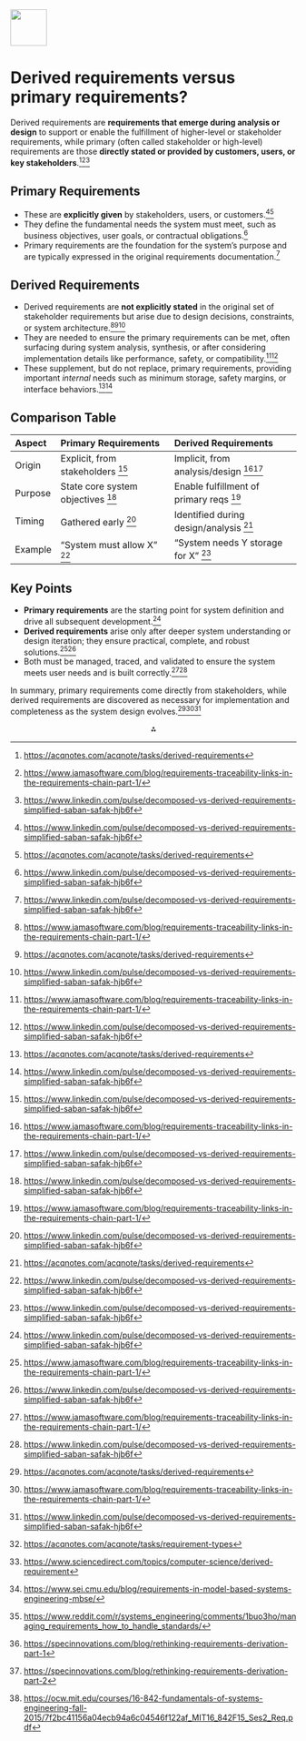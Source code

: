 <img src="https://r2cdn.perplexity.ai/pplx-full-logo-primary-dark%402x.png" style="height:64px;margin-right:32px"/>

# Derived requirements versus primary requirements?

Derived requirements are **requirements that emerge during analysis or design** to support or enable the fulfillment of higher-level or stakeholder requirements, while primary (often called stakeholder or high-level) requirements are those **directly stated or provided by customers, users, or key stakeholders**.[^2][^3][^4]

## Primary Requirements

- These are **explicitly given** by stakeholders, users, or customers.[^4][^2]
- They define the fundamental needs the system must meet, such as business objectives, user goals, or contractual obligations.[^4]
- Primary requirements are the foundation for the system’s purpose and are typically expressed in the original requirements documentation.[^4]


## Derived Requirements

- Derived requirements are **not explicitly stated** in the original set of stakeholder requirements but arise due to design decisions, constraints, or system architecture.[^3][^2][^4]
- They are needed to ensure the primary requirements can be met, often surfacing during system analysis, synthesis, or after considering implementation details like performance, safety, or compatibility.[^3][^4]
- These supplement, but do not replace, primary requirements, providing important *internal* needs such as minimum storage, safety margins, or interface behaviors.[^2][^4]


## Comparison Table

| Aspect | Primary Requirements | Derived Requirements |
| :-- | :-- | :-- |
| Origin | Explicit, from stakeholders [^4] | Implicit, from analysis/design [^3][^4] |
| Purpose | State core system objectives [^4] | Enable fulfillment of primary reqs [^3] |
| Timing | Gathered early [^4] | Identified during design/analysis [^2] |
| Example | “System must allow X” [^4] | “System needs Y storage for X” [^4] |

## Key Points

- **Primary requirements** are the starting point for system definition and drive all subsequent development.[^4]
- **Derived requirements** arise only after deeper system understanding or design iteration; they ensure practical, complete, and robust solutions.[^3][^4]
- Both must be managed, traced, and validated to ensure the system meets user needs and is built correctly.[^3][^4]

In summary, primary requirements come directly from stakeholders, while derived requirements are discovered as necessary for implementation and completeness as the system design evolves.[^2][^3][^4]
<span style="display:none">[^1][^10][^5][^6][^7][^8][^9]</span>

<div style="text-align: center">⁂</div>

[^1]: https://acqnotes.com/acqnote/tasks/requirement-types

[^2]: https://acqnotes.com/acqnote/tasks/derived-requirements

[^3]: https://www.jamasoftware.com/blog/requirements-traceability-links-in-the-requirements-chain-part-1/

[^4]: https://www.linkedin.com/pulse/decomposed-vs-derived-requirements-simplified-saban-safak-hjb6f

[^5]: https://www.sei.cmu.edu/blog/requirements-in-model-based-systems-engineering-mbse/

[^6]: https://www.reddit.com/r/systems_engineering/comments/1buo3ho/managing_requirements_how_to_handle_standards/

[^7]: https://specinnovations.com/blog/rethinking-requirements-derivation-part-1

[^8]: https://specinnovations.com/blog/rethinking-requirements-derivation-part-2

[^9]: https://ocw.mit.edu/courses/16-842-fundamentals-of-systems-engineering-fall-2015/7f2bc41156a04ecb94a6c04546f122af_MIT16_842F15_Ses2_Req.pdf

[^10]: https://www.sciencedirect.com/topics/computer-science/derived-requirement

